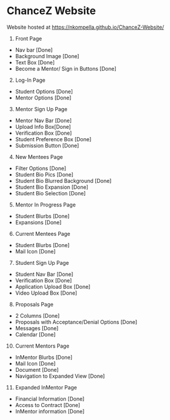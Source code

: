 # ChanceZ Website

Website hosted at https://nkompella.github.io/ChanceZ-Website/

1. Front Page
- Nav bar [Done]
- Background Image [Done]
- Text Box [Done]
- Become a Mentor/ Sign in Buttons [Done]
2. Log-In Page
- Student Options [Done]
- Mentor Options [Done]
3. Mentor Sign Up Page
- Mentor Nav Bar [Done]
- Upload Info Box[Done]
- Verification Box [Done]
- Student Preference Box [Done]
- Submission Button [Done]
4. New Mentees Page
- Filter Options [Done]
- Student Bio Pics [Done]
- Student Bio Blurred Background [Done]
- Student Bio Expansion [Done]
- Student Bio Selection [Done]
5. Mentor In Progress Page
- Student Blurbs [Done]
- Expansions [Done]
6. Current Mentees Page
- Student Blurbs [Done]
- Mail Icon [Done]
7. Student Sign Up Page
- Student Nav Bar [Done]
- Verification Box [Done]
- Application Upload Box [Done]
- Video Upload Box [Done]
8. Proposals Page
- 2 Columns [Done]
- Proposals with Acceptance/Denial Options [Done]
- Messages [Done]
- Calendar [Done]
10. Current Mentors Page
- InMentor Blurbs [Done]
- Mail Icon [Done]
- Document [Done]
- Navigation to Expanded View [Done]
11. Expanded InMentor Page
- Financial Information [Done]
- Access to Contract [Done]
- InMentor information [Done]


